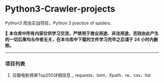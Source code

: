 # Python3-Crawler-projects
Python3 爬虫实战项目，Python 3 practice of spiders.

🔨 **本仓库中所有内容仅供学习交流，严禁用于商业用途、非法用途，否则由此产生的一切后果均与作者无关，在本仓库中下载的文件学习完毕之后请于 24 小时内删除。**

---

### 项目列表

1. 豆瓣电影榜单Top250详细信息 _ requests、lxml、Xpath、re、csv、list

